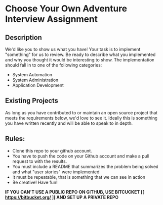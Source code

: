 # Choose Your Own Adventure Interview Assignment

## Description

We'd like you to show us what you have!  Your task is to implement "something" for us to review.  Be ready to describe what you implemented and why you thought it would be interesting to show.  The implementation should fall in to one of the following categories:

* System Automation
* System Administration
* Application Development

## Existing Projects

As long as you have contributed to or maintain an open source project that meets the
requirements below, we'd love to see it.  Ideally this is something
you have written recently and will be able to speak to in depth.

## Rules:

* Clone this repo to your github account.
* You have to push the code on your Github account and make a pull
  request to with the results.
* You must include a README that summarizes the problem being solved and what "user stories" were implemented
* It must be repeatable, that is something that we can see in action
* Be creative!  Have fun!

**IF YOU CAN'T USE A PUBLIC REPO ON GITHUB, USE BITCUCKET [[ https://bitbucket.org/ ]] AND SET UP A PRIVATE REPO**

